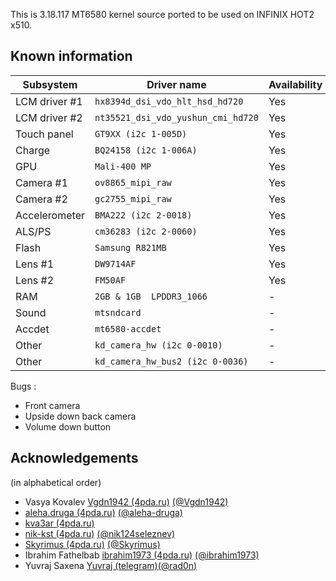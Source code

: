 This is 3.18.117 MT6580 kernel source ported to be used on INFINIX HOT2 x510.

## Known information
| Subsystem | Driver name | Availability | Working |
|-----------|-------------|--------------|---------|
| LCM driver #1 | `hx8394d_dsi_vdo_hlt_hsd_hd720` | Yes | Yes |
| LCM driver #2 | `nt35521_dsi_vdo_yushun_cmi_hd720` | Yes | Yes |
| Touch panel | `GT9XX (i2c 1-005D)` | Yes | Yes |
| Charge | `BQ24158 (i2c 1-006A)` | Yes | Yes |
| GPU | `Mali-400 MP` | Yes | Yes |
| Camera #1 | `ov8865_mipi_raw` | Yes | Yes |
| Camera #2 | `gc2755_mipi_raw` | Yes | No |
| Accelerometer | `BMA222 (i2c 2-0018)` | Yes | Yes |
| ALS/PS | `cm36283 (i2c 2-0060)` | Yes | Yes |
| Flash | `Samsung R821MB` | Yes | Yes |
| Lens #1 | `DW9714AF ` | Yes | Yes |
| Lens #2 | `FM50AF ` | Yes | No |
| RAM | `2GB & 1GB  LPDDR3_1066` | - | Yes |
| Sound | `mtsndcard` | - | Yes |
| Accdet | `mt6580-accdet` | - | Yes |
| Other | `kd_camera_hw (i2c 0-0010)` | - | Yes |
| Other | `kd_camera_hw_bus2 (i2c 0-0036)` | - | Yes |


Bugs :

* Front camera
* Upside down back camera
* Volume down button


## Acknowledgements

(in alphabetical order)

* Vasya Kovalev [Vgdn1942 (4pda.ru)](https://4pda.ru/forum/index.php?showuser=2214676) [(@Vgdn1942)](https://github.com/Vgdn1942)
* [aleha.druga (4pda.ru)](https://4pda.ru/forum/index.php?showuser=3708916) [(@aleha-druga)](https://github.com/aleha-druga)
* [kva3ar (4pda.ru)](https://4pda.ru/forum/index.php?showuser=6751930)
* [nik-kst (4pda.ru)](https://4pda.ru/forum/index.php?showuser=4052130) [(@nik124seleznev)](https://github.com/nik124seleznev)
* [Skyrimus (4pda.ru)](https://4pda.ru/forum/index.php?showuser=3927665) [(@Skyrimus)](https://github.com/Skyrimus)
* Ibrahim Fathelbab [ibrahim1973 (4pda.ru)](https://4pda.ru/forum/index.php?showuser=8068515) [(@ibrahim1973)](https://github.com/ibrahim1973)
* Yuvraj Saxena [Yuvraj (telegram)](https://t.me/imyuvraj)[(@rad0n)](https://github.com/rad0n)
